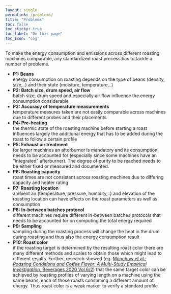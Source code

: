 ```yaml
---
layout: single
permalink: /problems/
title: "Problems"
toc: false
toc_sticky: true
toc_label: "On this page"
toc_icon: "cog"
---
```



To make the energy consumption and emissions across different roasting machines comparable, any standardized roast process has to tackle a number of problems.

* **P1: Beans**  
energy consumption on roasting depends on the type of beans (density, size,..) and their state (moisture, temperature,..)
* **P2: Batch size, drum speed, air flow**  
batch size, drum speed and especially air flow influence the energy consumption considerable
* **P3: Accuracy of temperature measurements**  
temperature measures taken are not easily comparable across machines due to different probes and their placements
* **P4: Pre-heating**  
the thermic state of the roasting machine before starting a roast influences largely the additional energy that has to be added during the roast to follow a certain profile
* **P5: Exhaust air treatment**  
for larger machines an afterburner is mandatory and its consumption needs to be accounted for (especially since some machines have an "integrated" afterburner). The degree of purity to be reached needs to be either fixed or measured and documented.
* **P6: Roasting capacity**  
roast times are not consistent across roasting machines due to differing capacity and heater rating
* **P7: Roasting location**  
ambient air (temperature, pressure, humidity,..) and elevation of the roasting location can have effects on the roast parameters as well as consumption
* **P8: In-between batches protocol**  
different machines require different in-between batches protocols that needs to be accounted for on computing the total energy required
* **P9: Sampling**  
sampling during the roasting process will change the heat in the drum during roasting and thus also the energy consumption result
* **P10: Roast color**  
if the roasting target is determined by the resulting roast color there are many different methods and scales to obtain those which might lead to different results. Further, research showed (eg. [Münchow et al.: _Roasting Conditions and Coffee Flavor: A Multi-Study Empirical Investigation_, Beverages 2020 Vol.6/2](https://www.mdpi.com/2306-5710/6/2/29)) that the same target color can be achieved by roasting profiles of varying length on a machine using the same beans, each of those roasts consuming a different amount of energy. Thus roast color is a weak marker to verify a standard profile